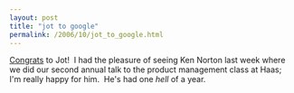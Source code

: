 ```yaml
---
layout: post
title: "jot to google"
permalink: /2006/10/jot_to_google.html
---
```


[Congrats](http://blog.jot.com/archives/2006/10/31/were-googlers-now/) to Jot!  I had the pleasure of seeing Ken Norton last week where we did our second annual talk to the product management class at Haas; I'm really happy for him.  He's had one _hell_ of a year.
